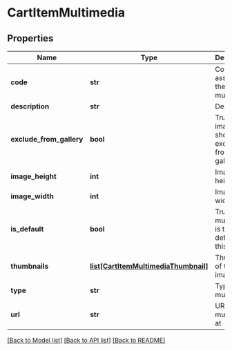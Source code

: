# CartItemMultimedia

## Properties
Name | Type | Description | Notes
------------ | ------------- | ------------- | -------------
**code** | **str** | Code assigned to the multimedia | [optional] 
**description** | **str** | Description | [optional] 
**exclude_from_gallery** | **bool** | True if the image should be excluded from galleries | [optional] 
**image_height** | **int** | Image height | [optional] 
**image_width** | **int** | Image width | [optional] 
**is_default** | **bool** | True if the multimedia is the default for this type | [optional] 
**thumbnails** | [**list[CartItemMultimediaThumbnail]**](CartItemMultimediaThumbnail.md) | Thumbnails of the images | [optional] 
**type** | **str** | Type of multimedia | [optional] 
**url** | **str** | URL to view multimedia at | [optional] 

[[Back to Model list]](../README.md#documentation-for-models) [[Back to API list]](../README.md#documentation-for-api-endpoints) [[Back to README]](../README.md)


